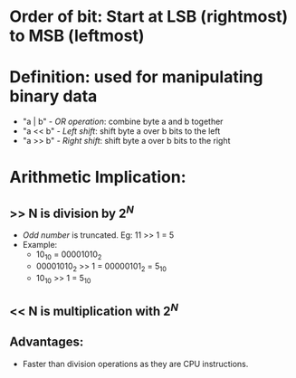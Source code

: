 # Order of bit: Start at LSB (rightmost) to MSB (leftmost)

# Definition: used for manipulating binary data
- "a | b" - *OR operation*: combine byte a and b together
- "a << b" - *Left shift*: shift byte a over b bits to the left
- "a >> b" - *Right shift*: shift byte a over b bits to the right

# Arithmetic Implication:
## >> N is division by  $2^N$
- *Odd number* is truncated. Eg: 11 >> 1 = 5
- Example:
	- $10_{10}$ = $00001010_{2}$
	- $00001010_{2}$ >> 1 = $00000101_{2}$ = $5_{10}$
	- $10_{10}$ >> 1 = $5_{10}$ 
## << N is multiplication with $2^N$
## Advantages:
- Faster than division operations as they are CPU instructions. 